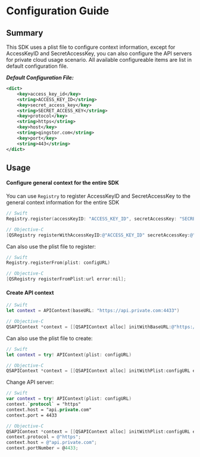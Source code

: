 # Configuration Guide

## Summary

This SDK uses a plist file to configure context information, except for AccessKeyID and SecretAccessKey, you can also configure the API servers for private cloud usage scenario. All available configureable items are list in default configuration file.

___Default Configuration File:___

```xml
<dict>
	<key>access_key_id</key>
	<string>ACCESS_KEY_ID</string>
	<key>secret_access_key</key>
	<string>SECRET_ACCESS_KEY</string>
	<key>protocol</key>
	<string>https</string>
	<key>host</key>
	<string>qingstor.com</string>
	<key>port</key>
	<string>443</string>
</dict>
```

## Usage

#### Configure general context for the entire SDK

You can use `Registry` to register AccessKeyID and SecretAccessKey to the general context information for the entire SDK

```swift
// Swift
Registry.register(accessKeyID: "ACCESS_KEY_ID", secretAccessKey: "SECRET_ACCESS_KEY")
```

```objective-c
// Objective-C
[QSRegistry registerWithAccessKeyID:@"ACCESS_KEY_ID" secretAccessKey:@"SECRET_ACCESS_KEY"];
```

Can also use the plist file to register:

```swift
// Swift
Registry.registerFrom(plist: configURL)
```

```objective-c
// Objective-C
[QSRegistry registerFromPlist:url error:nil];
```

#### Create API context

```swift
// Swift
let context = APIContext(baseURL: "https://api.private.com:4433")
```

```objective-c
// Objective-C
QSAPIContext *context = [[QSAPIContext alloc] initWithBaseURL:@"https://api.private.com:4433"];
```

Can also use the plist file to create:

```swift
// Swift
let context = try! APIContext(plist: configURL)
```

```objective-c
// Objective-C
QSAPIContext *context = [[QSAPIContext alloc] initWithPlist:configURL error:nil];
```

Change API server:

```swift
// Swift
var context = try! APIContext(plist: configURL)
context.`protocol` = "https"
context.host = "api.private.com"
context.port = 4433
```

```objective-c
// Objective-C
QSAPIContext *context = [[QSAPIContext alloc] initWithPlist:configURL error:nil];
context.protocol = @"https";
context.host = @"api.private.com";
context.portNumber = @4433;
```
